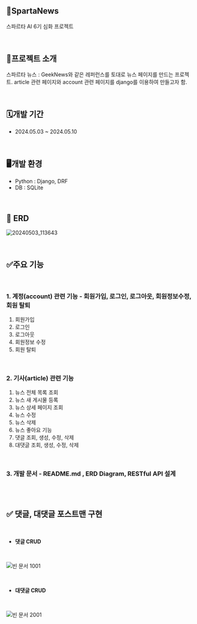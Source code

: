 ## 📰SpartaNews
스파르타 AI 6기 심화 프로젝트

<br/>

## 📝프로젝트 소개
스파르타 뉴스 : 
GeekNews와 같은 레퍼런스를 토대로 뉴스 페이지를 만드는 프로젝트. article 관련 페이지와 account 관련 페이지를 django를 이용하여 만들고자 함.

<br/>

## 🗓️개발 기간
- 2024.05.03 ~ 2024.05.10

<br/>

## 🖥️개발 환경
- Python : Django, DRF
- DB : SQLite

<br/>

## 🚀 ERD
![20240503_113643](https://github.com/1489ehdghks/spartaNews/assets/159985538/93dfdacf-5df4-4497-a6a5-019f1e5ea56b)

<br/>

## ✅주요 기능

<br/>

### 1. 계정(account) 관련 기능 - 회원가입, 로그인, 로그아웃, 회원정보수정, 회원 탈퇴

1. 회원가입
2. 로그인
3. 로그아웃
4. 회원정보 수정
5. 회원 탈퇴

<br/>

### 2. 기사(article) 관련 기능

1. 뉴스 전체 목록 조회
2. 뉴스 새 게시물 등록
3. 뉴스 상세 페이지 조회
4. 뉴스 수정
5. 뉴스 삭제
6. 뉴스 좋아요 기능
7. 댓글 조회, 생성, 수정, 삭제
8. 대댓글 조회, 생성, 수정, 삭제

<br/>

### 3. 개발 문서 - README.md , ERD Diagram, RESTful API 설계

<br/>
<br/>

## ✅ 댓글, 대댓글 포스트맨 구현

<br/>

- **댓글 CRUD**

<br/>

![빈 문서 1001](https://github.com/1489ehdghks/spartaNews/assets/159985538/99167eff-1c81-4beb-b92f-bfd1892b5b24)

<br/>

- **대댓글 CRUD**

<br/>

![빈 문서 2001](https://github.com/1489ehdghks/spartaNews/assets/159985538/59d182a4-291b-4883-ab03-27e5365adf66)


